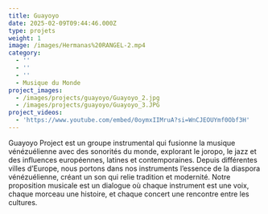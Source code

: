```yaml
---
title: Guayoyo
date: 2025-02-09T09:44:46.000Z
type: projets
weight: 1
image: /images/Hermanas%20RANGEL-2.mp4
category:
  - ''
  - ''
  - ''
  - Musique du Monde
project_images:
  - /images/projects/guayoyo/Guayoyo_2.jpg
  - /images/projects/guayoyo/Guayoyo_3.JPG
project_videos:
  - 'https://www.youtube.com/embed/0oymxIIMruA?si=WnCJEOUYmf0Obf3H'
---
```


Guayoyo Project est un groupe instrumental qui fusionne la musique vénézuélienne avec des sonorités du monde, explorant le joropo, le jazz et des influences européennes, latines et contemporaines. Depuis différentes villes d’Europe, nous portons dans nos instruments l’essence de la diaspora vénézuélienne, créant un son qui relie tradition et modernité. Notre proposition musicale est un dialogue où chaque instrument est une voix, chaque morceau une histoire, et chaque concert une rencontre entre les cultures.
